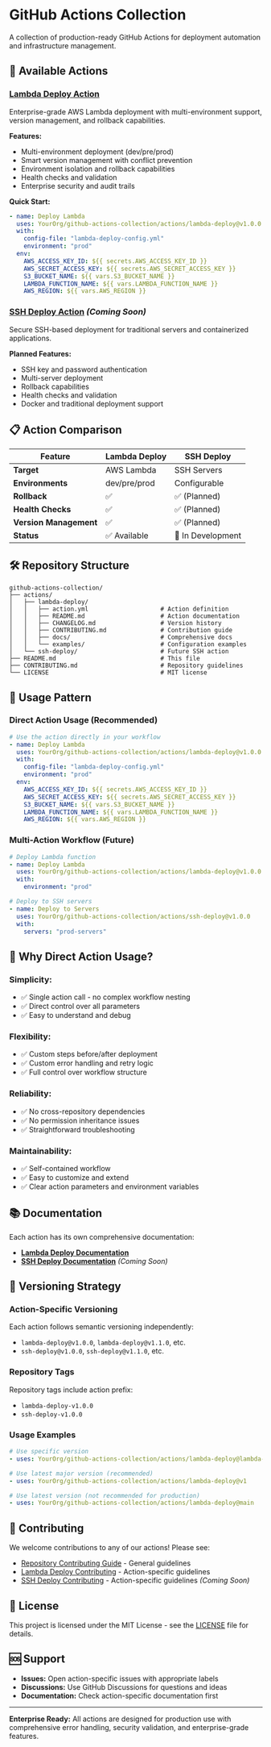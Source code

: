 # GitHub Actions Collection

A collection of production-ready GitHub Actions for deployment automation and infrastructure management.

## 🚀 Available Actions

### [Lambda Deploy Action](actions/lambda-deploy/)
Enterprise-grade AWS Lambda deployment with multi-environment support, version management, and rollback capabilities.

**Features:**
- Multi-environment deployment (dev/pre/prod)
- Smart version management with conflict prevention
- Environment isolation and rollback capabilities
- Health checks and validation
- Enterprise security and audit trails

**Quick Start:**
```yaml
- name: Deploy Lambda
  uses: YourOrg/github-actions-collection/actions/lambda-deploy@v1.0.0
  with:
    config-file: "lambda-deploy-config.yml"
    environment: "prod"
  env:
    AWS_ACCESS_KEY_ID: ${{ secrets.AWS_ACCESS_KEY_ID }}
    AWS_SECRET_ACCESS_KEY: ${{ secrets.AWS_SECRET_ACCESS_KEY }}
    S3_BUCKET_NAME: ${{ vars.S3_BUCKET_NAME }}
    LAMBDA_FUNCTION_NAME: ${{ vars.LAMBDA_FUNCTION_NAME }}
    AWS_REGION: ${{ vars.AWS_REGION }}
```

### [SSH Deploy Action](actions/ssh-deploy/) *(Coming Soon)*
Secure SSH-based deployment for traditional servers and containerized applications.

**Planned Features:**
- SSH key and password authentication
- Multi-server deployment
- Rollback capabilities
- Health checks and validation
- Docker and traditional deployment support

## 📋 Action Comparison

| Feature | Lambda Deploy | SSH Deploy |
|---------|---------------|------------|
| **Target** | AWS Lambda | SSH Servers |
| **Environments** | dev/pre/prod | Configurable |
| **Rollback** | ✅ | ✅ (Planned) |
| **Health Checks** | ✅ | ✅ (Planned) |
| **Version Management** | ✅ | ✅ (Planned) |
| **Status** | ✅ Available | 🚧 In Development |

## 🛠️ Repository Structure

```
github-actions-collection/
├── actions/
│   ├── lambda-deploy/
│   │   ├── action.yml                    # Action definition
│   │   ├── README.md                     # Action documentation
│   │   ├── CHANGELOG.md                  # Version history
│   │   ├── CONTRIBUTING.md               # Contribution guide
│   │   ├── docs/                         # Comprehensive docs
│   │   └── examples/                     # Configuration examples
│   └── ssh-deploy/                       # Future SSH action
├── README.md                             # This file
├── CONTRIBUTING.md                       # Repository guidelines
└── LICENSE                               # MIT license
```

## 🎯 Usage Pattern

### Direct Action Usage (Recommended)
```yaml
# Use the action directly in your workflow
- name: Deploy Lambda
  uses: YourOrg/github-actions-collection/actions/lambda-deploy@v1.0.0
  with:
    config-file: "lambda-deploy-config.yml"
    environment: "prod"
  env:
    AWS_ACCESS_KEY_ID: ${{ secrets.AWS_ACCESS_KEY_ID }}
    AWS_SECRET_ACCESS_KEY: ${{ secrets.AWS_SECRET_ACCESS_KEY }}
    S3_BUCKET_NAME: ${{ vars.S3_BUCKET_NAME }}
    LAMBDA_FUNCTION_NAME: ${{ vars.LAMBDA_FUNCTION_NAME }}
    AWS_REGION: ${{ vars.AWS_REGION }}
```

### Multi-Action Workflow (Future)
```yaml
# Deploy Lambda function
- name: Deploy Lambda
  uses: YourOrg/github-actions-collection/actions/lambda-deploy@v1.0.0
  with:
    environment: "prod"

# Deploy to SSH servers
- name: Deploy to Servers
  uses: YourOrg/github-actions-collection/actions/ssh-deploy@v1.0.0
  with:
    servers: "prod-servers"
```

## 🎯 Why Direct Action Usage?

### **Simplicity:**
- ✅ Single action call - no complex workflow nesting
- ✅ Direct control over all parameters
- ✅ Easy to understand and debug

### **Flexibility:**
- ✅ Custom steps before/after deployment
- ✅ Custom error handling and retry logic
- ✅ Full control over workflow structure

### **Reliability:**
- ✅ No cross-repository dependencies
- ✅ No permission inheritance issues
- ✅ Straightforward troubleshooting

### **Maintainability:**
- ✅ Self-contained workflow
- ✅ Easy to customize and extend
- ✅ Clear action parameters and environment variables

## 📚 Documentation

Each action has its own comprehensive documentation:

- **[Lambda Deploy Documentation](actions/lambda-deploy/docs/)**
- **[SSH Deploy Documentation](actions/ssh-deploy/docs/)** *(Coming Soon)*

## 🔄 Versioning Strategy

### Action-Specific Versioning
Each action follows semantic versioning independently:
- `lambda-deploy@v1.0.0`, `lambda-deploy@v1.1.0`, etc.
- `ssh-deploy@v1.0.0`, `ssh-deploy@v1.1.0`, etc.

### Repository Tags
Repository tags include action prefix:
- `lambda-deploy-v1.0.0`
- `ssh-deploy-v1.0.0`

### Usage Examples
```yaml
# Use specific version
- uses: YourOrg/github-actions-collection/actions/lambda-deploy@lambda-deploy-v1.0.0

# Use latest major version (recommended)
- uses: YourOrg/github-actions-collection/actions/lambda-deploy@v1

# Use latest version (not recommended for production)
- uses: YourOrg/github-actions-collection/actions/lambda-deploy@main
```

## 🤝 Contributing

We welcome contributions to any of our actions! Please see:

- [Repository Contributing Guide](CONTRIBUTING.md) - General guidelines
- [Lambda Deploy Contributing](actions/lambda-deploy/CONTRIBUTING.md) - Action-specific guidelines
- [SSH Deploy Contributing](actions/ssh-deploy/CONTRIBUTING.md) - Action-specific guidelines *(Coming Soon)*

## 📄 License

This project is licensed under the MIT License - see the [LICENSE](LICENSE) file for details.

## 🆘 Support

- **Issues:** Open action-specific issues with appropriate labels
- **Discussions:** Use GitHub Discussions for questions and ideas
- **Documentation:** Check action-specific documentation first

---

**Enterprise Ready:** All actions are designed for production use with comprehensive error handling, security validation, and enterprise-grade features.
